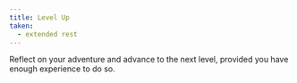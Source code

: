 ```yaml
---
title: Level Up
taken:
  - extended rest
---
```


Reflect on your adventure and advance to the next level, provided you have enough experience to do so.
